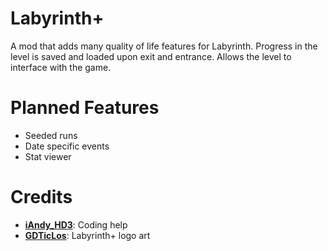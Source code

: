 # Labyrinth+

A mod that adds many quality of life features for Labyrinth. Progress in the level is saved and loaded upon exit and entrance. Allows the level to interface with the game.

# Planned Features
- Seeded runs
- Date specific events
- Stat viewer

# Credits
- **[iAndy_HD3](user:1688850)**: Coding help
- **[GDTicLos](user:13935562)**: Labyrinth+ logo art
